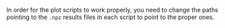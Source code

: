 In order for the plot scripts to work properly,
you need to change the paths pointing to the `.npz` 
results files in each script to point to the proper 
ones.